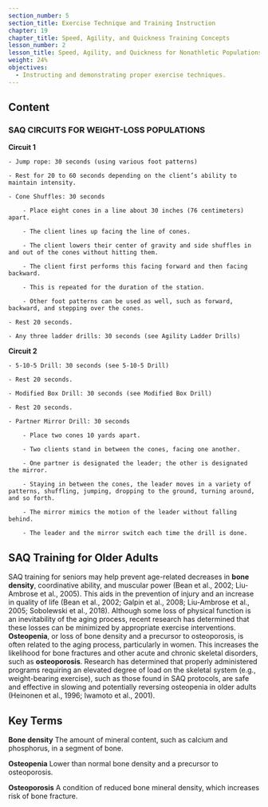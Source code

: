 ```yaml
---
section_number: 5
section_title: Exercise Technique and Training Instruction
chapter: 19
chapter_title: Speed, Agility, and Quickness Training Concepts
lesson_number: 2
lesson_title: Speed, Agility, and Quickness for Nonathletic Populations
weight: 24%
objectives:
  - Instructing and demonstrating proper exercise techniques.
---
```


## Content
### SAQ CIRCUITS FOR WEIGHT-LOSS POPULATIONS

**Circuit 1**

	- Jump rope: 30 seconds (using various foot patterns)

	- Rest for 20 to 60 seconds depending on the client’s ability to maintain intensity.

	- Cone Shuffles: 30 seconds

		- Place eight cones in a line about 30 inches (76 centimeters) apart.

		- The client lines up facing the line of cones.

		- The client lowers their center of gravity and side shuffles in and out of the cones without hitting them.

		- The client first performs this facing forward and then facing backward.

		- This is repeated for the duration of the station.

		- Other foot patterns can be used as well, such as forward, backward, and stepping over the cones.

	- Rest 20 seconds.

	- Any three ladder drills: 30 seconds (see Agility Ladder Drills)

**Circuit 2**

	- 5-10-5 Drill: 30 seconds (see 5-10-5 Drill)

	- Rest 20 seconds.

	- Modified Box Drill: 30 seconds (see Modified Box Drill)

	- Rest 20 seconds.

	- Partner Mirror Drill: 30 seconds

		- Place two cones 10 yards apart.

		- Two clients stand in between the cones, facing one another.

		- One partner is designated the leader; the other is designated the mirror.

		- Staying in between the cones, the leader moves in a variety of patterns, shuffling, jumping, dropping to the ground, turning around, and so forth.

		- The mirror mimics the motion of the leader without falling behind.

		- The leader and the mirror switch each time the drill is done.

## SAQ Training for Older Adults

SAQ training for seniors may help prevent age-related decreases in **bone density**, coordinative ability, and muscular power (Bean et al., 2002; Liu-Ambrose et al., 2005). This aids in the prevention of injury and an increase in quality of life (Bean et al., 2002; Galpin et al., 2008; Liu-Ambrose et al., 2005; Sobolewski et al., 2018). Although some loss of physical function is an inevitability of the aging process, recent research has determined that these losses can be minimized by appropriate exercise interventions. **Osteopenia**, or loss of bone density and a precursor to osteoporosis, is often related to the aging process, particularly in women. This increases the likelihood for bone fractures and other acute and chronic skeletal disorders, such as **osteoporosis**. Research has determined that properly administered programs requiring an elevated degree of load on the skeletal system (e.g., weight-bearing exercise), such as those found in SAQ protocols, are safe and effective in slowing and potentially reversing osteopenia in older adults (Heinonen et al., 1996; Iwamoto et al., 2001).

## Key Terms

**Bone density**
The amount of mineral content, such as calcium and phosphorus, in a segment of bone.

**Osteopenia**
Lower than normal bone density and a precursor to osteoporosis.

**Osteoporosis**
A condition of reduced bone mineral density, which increases risk of bone fracture.